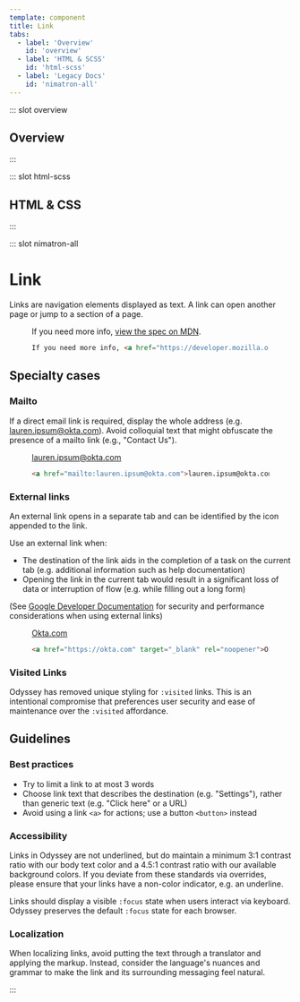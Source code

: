 ```yaml
---
template: component
title: Link
tabs:
  - label: 'Overview'
    id: 'overview'
  - label: 'HTML & SCSS'
    id: 'html-scss'
  - label: 'Legacy Docs'
    id: 'nimatron-all'
---
```


::: slot overview
## Overview
:::

::: slot html-scss
## HTML & CSS
:::

::: slot nimatron-all

# Link

Links are navigation elements displayed as text. A link can open another page or jump to a section of a page.

<figure class="nimatron--example">
  <div class="nimatron--rendered">
    <p>If you need more info, <a href="https://developer.mozilla.org/en-US/docs/Web/HTML/Element/link" class="is-link-default">view the spec on MDN</a>.</p>
  </div>

  ```html
  If you need more info, <a href="https://developer.mozilla.org/en-US/docs/Web/HTML/Element/link" class="is-link-default">view the spec on MDN</a>.
  ```

</figure>

## Specialty cases

### Mailto

If a direct email link is required, display the whole address (e.g. lauren.ipsum@okta.com). Avoid colloquial text that might obfuscate the presence of a mailto link (e.g., "Contact Us").

<figure class="nimatron--example">
  <div class="nimatron--rendered">
    <a href="mailto:lauren.ipsum@okta.com">lauren.ipsum@okta.com</a>
  </div>

  ```html
  <a href="mailto:lauren.ipsum@okta.com">lauren.ipsum@okta.com</a>
  ```
</figure>

### External links

An external link opens in a separate tab and can be identified by the <span class="sample--external-link-icon" aria-label="External link icon"></span> icon appended to the link.

Use an external link when:

<ul>
  <li>The destination of the link aids in the completion of a task on the current tab (e.g. additional information such as help documentation)</li>
  <li>Opening the link in the current tab would result in a significant loss of data or interruption of flow (e.g. while filling out a long form)</li>
</ul>

(See <a href="https://developers.google.com/web/tools/lighthouse/audits/noopener">Google Developer Documentation</a> for security and performance considerations when using external links)

<figure class="nimatron--example">
  <div class="nimatron--rendered">
    <a href="https://okta.com" target="_blank" rel="noopener">Okta.com</a>
  </div>

  ```html
  <a href="https://okta.com" target="_blank" rel="noopener">Okta.com</a>
  ```
</figure>

### Visited Links

Odyssey has removed unique styling for `:visited` links. This is an intentional compromise that preferences user security and ease of maintenance over the `:visited` affordance.

## Guidelines

### Best practices

<ul>
  <li>Try to limit a link to at most 3 words</li>
  <li>Choose link text that describes the destination (e.g. "Settings"), rather than generic text (e.g. "Click here" or a URL)</li>
  <li>Avoid using a link <code>&lt;a&gt;</code> for actions; use a button <code>&lt;button&gt;</code> instead</li>
</ul>

### Accessibility

Links in Odyssey are not underlined, but do maintain a minimum 3:1 contrast ratio with our body text color and a 4.5:1 contrast ratio with our available background colors. If you deviate from these standards via overrides, please ensure that your links have a non-color indicator, e.g. an underline.

Links should display a visible <code>:focus</code> state when users interact via keyboard. Odyssey preserves the default `:focus` state for each browser.

### Localization

When localizing links, avoid putting the text through a translator and applying the markup. Instead, consider the language's nuances and grammar to make the link and its surrounding messaging feel natural.

:::
